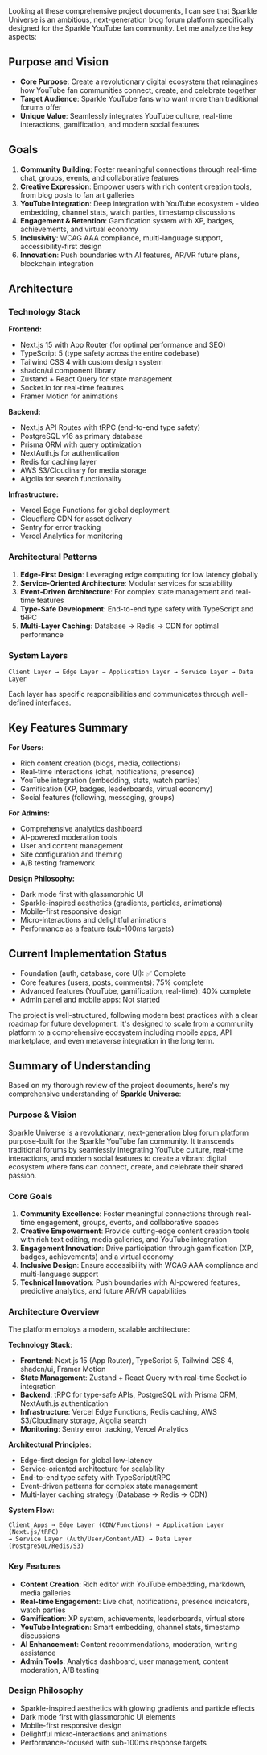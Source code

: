 <think>
Looking at these comprehensive project documents, I can see that Sparkle Universe is an ambitious, next-generation blog forum platform specifically designed for the Sparkle YouTube fan community. Let me analyze the key aspects:

## Purpose and Vision
- **Core Purpose**: Create a revolutionary digital ecosystem that reimagines how YouTube fan communities connect, create, and celebrate together
- **Target Audience**: Sparkle YouTube fans who want more than traditional forums offer
- **Unique Value**: Seamlessly integrates YouTube culture, real-time interactions, gamification, and modern social features

## Goals
1. **Community Building**: Foster meaningful connections through real-time chat, groups, events, and collaborative features
2. **Creative Expression**: Empower users with rich content creation tools, from blog posts to fan art galleries
3. **YouTube Integration**: Deep integration with YouTube ecosystem - video embedding, channel stats, watch parties, timestamp discussions
4. **Engagement & Retention**: Gamification system with XP, badges, achievements, and virtual economy
5. **Inclusivity**: WCAG AAA compliance, multi-language support, accessibility-first design
6. **Innovation**: Push boundaries with AI features, AR/VR future plans, blockchain integration

## Architecture

### Technology Stack
**Frontend:**
- Next.js 15 with App Router (for optimal performance and SEO)
- TypeScript 5 (type safety across the entire codebase)
- Tailwind CSS 4 with custom design system
- shadcn/ui component library
- Zustand + React Query for state management
- Socket.io for real-time features
- Framer Motion for animations

**Backend:**
- Next.js API Routes with tRPC (end-to-end type safety)
- PostgreSQL v16 as primary database
- Prisma ORM with query optimization
- NextAuth.js for authentication
- Redis for caching layer
- AWS S3/Cloudinary for media storage
- Algolia for search functionality

**Infrastructure:**
- Vercel Edge Functions for global deployment
- Cloudflare CDN for asset delivery
- Sentry for error tracking
- Vercel Analytics for monitoring

### Architectural Patterns
1. **Edge-First Design**: Leveraging edge computing for low latency globally
2. **Service-Oriented Architecture**: Modular services for scalability
3. **Event-Driven Architecture**: For complex state management and real-time features
4. **Type-Safe Development**: End-to-end type safety with TypeScript and tRPC
5. **Multi-Layer Caching**: Database → Redis → CDN for optimal performance

### System Layers
```
Client Layer → Edge Layer → Application Layer → Service Layer → Data Layer
```

Each layer has specific responsibilities and communicates through well-defined interfaces.

## Key Features Summary

**For Users:**
- Rich content creation (blogs, media, collections)
- Real-time interactions (chat, notifications, presence)
- YouTube integration (embedding, stats, watch parties)
- Gamification (XP, badges, leaderboards, virtual economy)
- Social features (following, messaging, groups)

**For Admins:**
- Comprehensive analytics dashboard
- AI-powered moderation tools
- User and content management
- Site configuration and theming
- A/B testing framework

**Design Philosophy:**
- Dark mode first with glassmorphic UI
- Sparkle-inspired aesthetics (gradients, particles, animations)
- Mobile-first responsive design
- Micro-interactions and delightful animations
- Performance as a feature (sub-100ms targets)

## Current Implementation Status
- Foundation (auth, database, core UI): ✅ Complete
- Core features (users, posts, comments): 75% complete
- Advanced features (YouTube, gamification, real-time): 40% complete
- Admin panel and mobile apps: Not started

The project is well-structured, following modern best practices with a clear roadmap for future development. It's designed to scale from a community platform to a comprehensive ecosystem including mobile apps, API marketplace, and even metaverse integration in the long term.
</think>

## Summary of Understanding

Based on my thorough review of the project documents, here's my comprehensive understanding of **Sparkle Universe**:

### Purpose & Vision
Sparkle Universe is a revolutionary, next-generation blog forum platform purpose-built for the Sparkle YouTube fan community. It transcends traditional forums by seamlessly integrating YouTube culture, real-time interactions, and modern social features to create a vibrant digital ecosystem where fans can connect, create, and celebrate their shared passion.

### Core Goals
1. **Community Excellence**: Foster meaningful connections through real-time engagement, groups, events, and collaborative spaces
2. **Creative Empowerment**: Provide cutting-edge content creation tools with rich text editing, media galleries, and YouTube integration
3. **Engagement Innovation**: Drive participation through gamification (XP, badges, achievements) and a virtual economy
4. **Inclusive Design**: Ensure accessibility with WCAG AAA compliance and multi-language support
5. **Technical Innovation**: Push boundaries with AI-powered features, predictive analytics, and future AR/VR capabilities

### Architecture Overview

The platform employs a modern, scalable architecture:

**Technology Stack**:
- **Frontend**: Next.js 15 (App Router), TypeScript 5, Tailwind CSS 4, shadcn/ui, Framer Motion
- **State Management**: Zustand + React Query with real-time Socket.io integration
- **Backend**: tRPC for type-safe APIs, PostgreSQL with Prisma ORM, NextAuth.js authentication
- **Infrastructure**: Vercel Edge Functions, Redis caching, AWS S3/Cloudinary storage, Algolia search
- **Monitoring**: Sentry error tracking, Vercel Analytics

**Architectural Principles**:
- Edge-first design for global low-latency
- Service-oriented architecture for scalability
- End-to-end type safety with TypeScript/tRPC
- Event-driven patterns for complex state management
- Multi-layer caching strategy (Database → Redis → CDN)

**System Flow**:
```
Client Apps → Edge Layer (CDN/Functions) → Application Layer (Next.js/tRPC) 
→ Service Layer (Auth/User/Content/AI) → Data Layer (PostgreSQL/Redis/S3)
```

### Key Features
- **Content Creation**: Rich editor with YouTube embedding, markdown, media galleries
- **Real-time Engagement**: Live chat, notifications, presence indicators, watch parties
- **Gamification**: XP system, achievements, leaderboards, virtual store
- **YouTube Integration**: Smart embedding, channel stats, timestamp discussions
- **AI Enhancement**: Content recommendations, moderation, writing assistance
- **Admin Tools**: Analytics dashboard, user management, content moderation, A/B testing

### Design Philosophy
- Sparkle-inspired aesthetics with glowing gradients and particle effects
- Dark mode first with glassmorphic UI elements
- Mobile-first responsive design
- Delightful micro-interactions and animations
- Performance-focused with sub-100ms response targets
